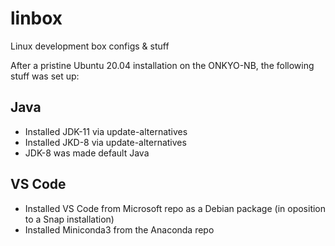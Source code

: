# linbox
Linux development box configs &amp; stuff

After a pristine Ubuntu 20.04 installation on the ONKYO-NB, the following stuff was set up:

Java
----
* Installed JDK-11 via update-alternatives
* Installed JKD-8 via update-alternatives
* JDK-8 was made default Java

VS Code
-------
* Installed VS Code from Microsoft repo as a Debian package (in oposition to a Snap installation)
* Installed Miniconda3 from the Anaconda repo
